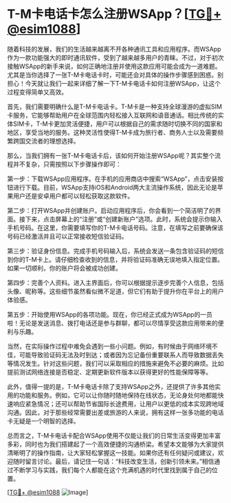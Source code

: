 # T-M卡电话卡怎么注册WSApp？[[TG💪+ @esim1088](https://t.me/s/esim1088)]

随着科技的发展，我们的生活越来越离不开各种通讯工具和应用程序。而WSApp作为一款功能强大的即时通讯软件，受到了越来越多用户的青睐。不过，对于初次接触WSApp的新手来说，如何正确地注册并使用这款应用可能会成为一道难题。尤其是当你选择了一张T-M卡电话卡时，可能还会对具体的操作步骤感到困惑。别担心！今天就让我们一起来详细了解一下T-M卡电话卡如何注册WSApp，让这个过程变得简单又高效。

首先，我们需要明确什么是T-M卡电话卡。T-M卡是一种支持全球漫游的虚拟SIM卡服务，它能够帮助用户在全球范围内轻松接入互联网和语音通话。相比传统的实体SIM卡，T-M卡更加灵活便捷，用户可以根据自己的需求随时切换不同的国家和地区，享受当地的服务。这种灵活性使得T-M卡成为旅行者、商务人士以及需要频繁跨国交流者的理想选择。

那么，当我们拥有一张T-M卡电话卡后，该如何开始注册WSApp呢？其实整个流程并不复杂，只需按照以下步骤操作即可：

第一步：下载WSApp应用程序。在手机的应用商店中搜索“WSApp”，点击安装按钮进行下载。目前，WSApp支持iOS和Android两大主流操作系统，因此无论是苹果用户还是安卓用户都可以轻松获取这款软件。

第二步：打开WSApp并创建账户。启动应用程序后，你会看到一个简洁明了的界面。接下来，点击屏幕上的“注册”或“创建新账户”选项。此时，系统会提示你输入手机号码。在这里，你需要填写你的T-M卡电话号码。注意，在填写之前要确保该号码已经激活并且可以正常接收短信验证码。

第三步：验证身份信息。完成手机号码输入后，系统会发送一条包含验证码的短信到你的T-M卡上。请仔细检查收到的信息，并将验证码准确无误地填入指定位置。如果一切顺利，你的账户将会被成功创建。

第四步：完善个人资料。进入主界面后，你可以根据提示逐步完善个人信息，包括头像、昵称等。这些细节虽然看似微不足道，但它们有助于提升你在平台上的用户体验感。

第五步：开始使用WSApp的各项功能。现在，你已经正式成为WSApp的一员啦！无论是发送消息、拨打电话还是参与群聊，都可以尽情享受这款应用带来的便利与乐趣。

当然，在实际操作过程中难免会遇到一些小问题。例如，有时候由于网络环境不佳，可能导致验证码无法及时到达；或者因为忘记备份重要联系人而导致数据丢失等情况发生。针对这些问题，我们可以采取相应的措施来避免不必要的麻烦。比如提前测试网络连接是否稳定、定期更新软件版本以获得更好的性能保障等等。

此外，值得一提的是，T-M卡电话卡除了支持WSApp之外，还提供了许多其他实用的功能和服务。例如，它可以让你随时随地保持在线状态，无论身处何地都能快速响应紧急情况；还可以帮助节省国际长途费用，让用户以更低的成本实现跨地域沟通。因此，对于那些经常需要出差或旅游的人来说，拥有这样一张多功能的电话卡无疑是一个明智的选择。

总而言之，T-M卡电话卡配合WSApp使用不仅能让我们的日常生活变得更加丰富多彩，同时也为我们搭建起了一个高效便捷的沟通桥梁。希望本文能够为大家提供清晰明了的操作指南，让大家轻松掌握这一技能。如果你还有任何疑问或建议，欢迎随时留言讨论。最后，请记住一句话：“科技改变生活，创新引领未来。”相信通过不断学习与实践，我们每个人都能在这个充满机遇的时代里找到属于自己的位置。

[[TG💪+ @esim1088](https://t.me/s/esim1088) ![Image](https://i.postimg.cc/4NQfJmqS/Snipaste-2025-05-13-00-14-12.png)]